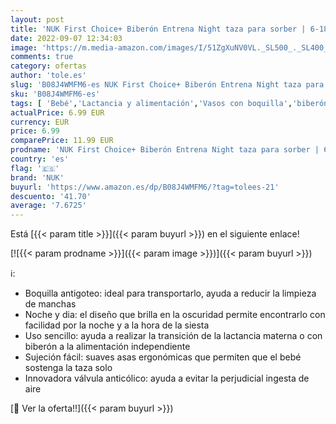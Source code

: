 ```yaml
---
layout: post
title: 'NUK First Choice+ Biberón Entrena Night taza para sorber | 6-18 meses | Brillan en la oscuridad | Válvula anticólico | Sin BPA | 150 ml | Rosa'
date: 2022-09-07 12:34:03
image: 'https://m.media-amazon.com/images/I/51ZgXuNV0VL._SL500_._SL400_.jpg'
comments: true
category: ofertas
author: 'tole.es'
slug: 'B08J4WMFM6-es NUK First Choice+ Biberón Entrena Night taza para sorber |...'
sku: 'B08J4WMFM6-es'
tags: [ 'Bebé','Lactancia y alimentación','Vasos con boquilla','biberón','nuk','🇪🇸', ]
actualPrice: 6.99 EUR
currency: EUR
price: 6.99
comparePrice: 11.99 EUR
prodname: 'NUK First Choice+ Biberón Entrena Night taza para sorber | 6-18 meses | Brillan en la oscuridad | Válvula anticólico | Sin BPA | 150 ml | Rosa'
country: 'es'
flag: '🇪🇸'
brand: 'NUK'
buyurl: 'https://www.amazon.es/dp/B08J4WMFM6/?tag=tolees-21'
descuento: '41.70'
average: '7.6725'
---
```


Está [{{< param title >}}]({{< param buyurl >}}) en el siguiente enlace!

[![{{< param prodname >}}]({{< param image >}})]({{< param buyurl >}})

ℹ️:

- Boquilla antigoteo: ideal para transportarlo, ayuda a reducir la limpieza de manchas
- Noche y dia: el diseño que brilla en la oscuridad permite encontrarlo con facilidad por la noche y a la hora de la siesta
- Uso sencillo: ayuda a realizar la transición de la lactancia materna o con biberón a la alimentación independiente
- Sujeción fácil: suaves asas ergonómicas que permiten que el bebé sostenga la taza solo
- Innovadora válvula anticólico: ayuda a evitar la perjudicial ingesta de aire

[🛒 Ver la oferta!!]({{< param buyurl >}})
